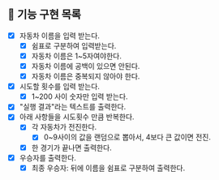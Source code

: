 ## 📌 기능 구현 목록

- [x] 자동차 이름을 입력 받는다.
  - [x] 쉼표로 구분하여 입력받는다.
  - [x] 자동차 이름은 1~5자여야한다.
  - [x] 자동차 이름에 공백이 있으면 안된다.
  - [x] 자동차 이름은 중복되지 않아야 한다.
- [x] 시도할 횟수를 입력 받는다.
  - [x] 1~200 사이 숫자만 입력 받는다.
- [x] "실행 결과"라는 텍스트를 출력한다.
- [x] 아래 사항들을 시도횟수 만큼 반복한다.
  - [x] 각 자동차가 전진한다.
    - [x] 0~9사이의 값을 랜덤으로 뽑아서, 4보다 큰 값이면 전진.
  - [x] 한 경기가 끝나면 출력한다.
- [x] 우승자를 출력한다.
  - [x] 최종 우승자: 뒤에 이름을 쉼표로 구분하여 출력한다.
